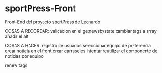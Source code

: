 # sportPress-Front
Front-End del proyecto sportPress de Leonardo


COSAS A RECORDAR:
validacion en el getnewsbystate
cambiar tags a array
añadir el alt

COSAS A HACER:
registro de  usuarios
seleccionar equipo de preferencia
crear noticia en el front
crear carruseles
intentar reutilizar el componente de noticias por equipo


renew
tags
